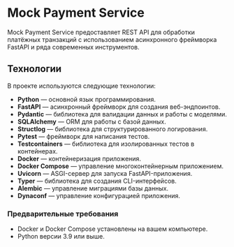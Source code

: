 # Mock Payment Service

Mock Payment Service предоставляет REST API для обработки платёжных транзакций с использованием асинхронного фреймворка FastAPI и ряда современных инструментов.

## Технологии

В проекте используются следующие технологии:

- **Python** — основной язык программирования.
- **FastAPI** — асинхронный фреймворк для создания веб-эндпоинтов.
- **Pydantic** — библиотека для валидации данных и работы с моделями.
- **SQLAlchemy** — ORM для работы с базой данных.
- **Structlog** — библиотека для структурированного логирования.
- **Pytest** — фреймворк для написания тестов.
- **Testcontainers** — библиотека для изолированных тестов в контейнерах.
- **Docker** — контейнеризация приложения.
- **Docker Compose** — управление многоконтейнерным приложением.
- **Uvicorn** — ASGI-сервер для запуска FastAPI-приложения.
- **Typer** — библиотека для создания CLI-интерфейсов.
- **Alembic** — управление миграциями базы данных.
- **Dynaconf** — управление конфигурацией приложения.

### Предварительные требования

- Docker и Docker Compose установлены на вашем компьютере.
- Python версии 3.9 или выше.
